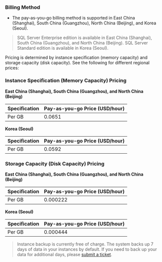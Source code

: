 
### Billing Method
- The pay-as-you-go billing method is supported in East China (Shanghai), South China (Guangzhou), North China (Beijing), and Korea (Seoul).


>SQL Server Enterprise edition is available in East China (Shanghai), South China (Guangzhou), and North China (Beijing). SQL Server Standard edition is available in Korea (Seoul).


Pricing is determined by instance specification (memory capacity) and storage capacity (disk capacity). See the following for different regional prices:
### Instance Specification (Memory Capacity) Pricing
**East China (Shanghai), South China (Guangzhou), and North China (Beijing)**

| Specification | Pay-as-you-go Price (USD/hour) |
|---------|---------|
| Per GB | 0.0651 |


**Korea (Seoul)**

| Specification | Pay-as-you-go Price (USD/hour) |
|---------|---------|
| Per GB | 0.0592 |

### Storage Capacity (Disk Capacity) Pricing
**East China (Shanghai), South China (Guangzhou), and North China (Beijing)**

| Specification | Pay-as-you-go Price (USD/hour) |
|---------|---------|
| Per GB | 0.000222 |

**Korea (Seoul)**

| Specification | Pay-as-you-go Price (USD/hour) |
|---------|---------|
| Per GB | 0.000444 |


>Instance backup is currently free of charge. The system backs up 7 days of data in your instances by default. If you need to back up your data for additional days, please [submit a ticket](https://console.cloud.tencent.com/workorder/category).

